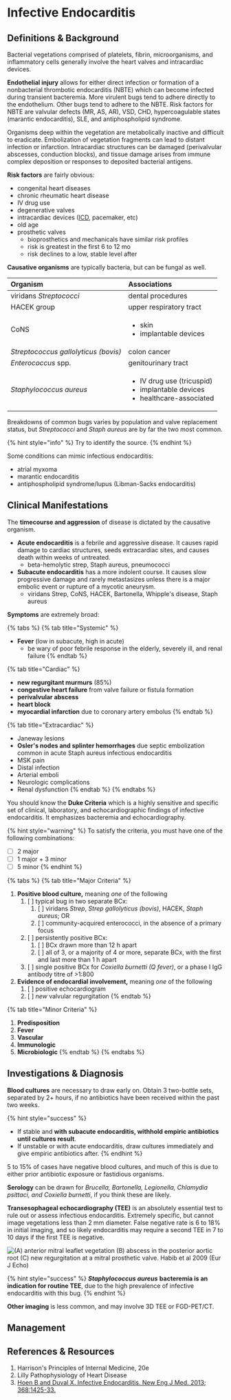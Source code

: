 # Infective Endocarditis

## Definitions & Background

Bacterial vegetations comprised of platelets, fibrin, microorganisms, and inflammatory cells generally involve the heart valves and intracardiac devices.

**Endothelial injury** allows for either direct infection or formation of a nonbacterial thrombotic endocarditis \(NBTE\) which can become infected during transient bacteremia. More virulent bugs tend to adhere directly to the endothelium. Other bugs tend to adhere to the NBTE. Risk factors for NBTE are valvular defects \(MR, AS, AR\), VSD, CHD, hypercoagulable states \(marantic endocarditis\), SLE, and antiphospholipid syndrome.

Organisms deep within the vegetation are metabolically inactive and difficult to eradicate. Embolization of vegetation fragments can lead to distant infection or infarction. Intracardiac structures can be damaged \(perivalvular abscesses, conduction blocks\), and tissue damage arises from immune complex deposition or responses to deposited bacterial antigens.

**Risk factors** are fairly obvious:

* congenital heart diseases
* chronic rheumatic heart disease
* IV drug use
* degenerative valves
* intracardiac devices \([ICD](../Cardiology/Arrhythmias/ICDs%20Post-ACS.md), pacemaker, etc\)
* old age
* prosthetic valves
  * bioprosthetics and mechanicals have similar risk profiles
  * risk is greatest in the first 6 to 12 mo
  * risk declines to a low, stable level after

**Causative organisms** are typically bacteria, but can be fungal as well.

<table>
  <thead>
    <tr>
      <th style="text-align:left">Organism</th>
      <th style="text-align:left">Associations</th>
    </tr>
  </thead>
  <tbody>
    <tr>
      <td style="text-align:left">viridans <em>Streptococci</em>
      </td>
      <td style="text-align:left">dental procedures</td>
    </tr>
    <tr>
      <td style="text-align:left">HACEK group</td>
      <td style="text-align:left">upper respiratory tract</td>
    </tr>
    <tr>
      <td style="text-align:left">CoNS</td>
      <td style="text-align:left">
        <ul>
          <li>skin</li>
          <li>implantable devices</li>
        </ul>
      </td>
    </tr>
    <tr>
      <td style="text-align:left"><em>Streptococcus gallolyticus (bovis)</em>
      </td>
      <td style="text-align:left">colon cancer</td>
    </tr>
    <tr>
      <td style="text-align:left"><em>Enterococcus</em> spp.</td>
      <td style="text-align:left">genitourinary tract</td>
    </tr>
    <tr>
      <td style="text-align:left"><em>Staphylococcus aureus</em>
      </td>
      <td style="text-align:left">
        <ul>
          <li>IV drug use (tricuspid)</li>
          <li>implantable devices</li>
          <li>healthcare-associated</li>
        </ul>
      </td>
    </tr>
  </tbody>
</table>

Breakdowns of common bugs varies by population and valve replacement status, but _Streptococci_ and _Staph aureus_ are by far the two most common.

{% hint style="info" %}
Try to identify the source.
{% endhint %}

Some conditions can mimic infectious endocarditis:

* atrial myxoma
* marantic endocarditis
* antiphospholipid syndrome/lupus (Libman-Sacks endocarditis)

## Clinical Manifestations

The **timecourse and aggression** of disease is dictated by the causative organism.

* **Acute endocarditis** is a febrile and aggressive disease. It causes rapid damage to cardiac structures, seeds extracardiac sites, and causes death within weeks of untreated.
  * beta-hemolytic strep, Staph aureus, pneumococci
* **Subacute endocarditis** has a more indolent course. It causes slow progressive damage and rarely metastasizes unless there is a major embolic event or rupture of a mycotic aneurysm.
  * viridans Strep, CoNS, HACEK, Bartonella, Whipple's disease, Staph aureus

**Symptoms** are extremely broad:

{% tabs %}
{% tab title="Systemic" %}
* **Fever** \(low in subacute, high in acute\)
  * be wary of poor febrile response in the elderly, severely ill, and renal failure
{% endtab %}

{% tab title="Cardiac" %}
* **new regurgitant murmurs** \(85%\)
* **congestive heart failure** from valve failure or fistula formation
* **perivalvular abscess**
* **heart block**
* **myocardial infarction** due to coronary artery embolus
{% endtab %}

{% tab title="Extracardiac" %}
* Janeway lesions
* **Osler's nodes and splinter hemorrhages** due septic embolization common in acute Staph aureus infectious endocarditis
* MSK pain
* Distal infection
* Arterial emboli
* Neurologic complications
* Renal dysfunction
{% endtab %}
{% endtabs %}

You should know the **Duke Criteria** which is a highly sensitive and specific set of clinical, laboratory, and echocardiographic findings of infective endocarditis. It emphasizes bacteremia and echocardiography.

{% hint style="warning" %}
To satisfy the criteria, you must have one of the following combinations:

* [ ] 2 major 
* [ ] 1 major + 3 minor
* [ ] 5 minor
{% endhint %}

{% tabs %}
{% tab title="Major Criteria" %}
1. **Positive blood culture,** meaning _one_ of the following
   1. [ ] typical bug in two separate BCx:
      1. [ ] viridans _Strep_, _Strep gallolyticus \(bovis\)_, HACEK, _Staph aureus_; OR
      2. [ ] community-acquired enterococci, in the absence of a primary focus
   2. [ ] persistently positive BCx:
      1. [ ] BCx drawn more than 12 h apart
      2. [ ] all of 3, or a majority of 4 or more, separate BCx, with the first and last more than 1 h apart
   3. [ ] single positive BCx for _Coxiella burnetti \(Q fever\)_, or a phase I IgG antibody titre of &gt;1:800
2. **Evidence of endocardial involvement,** meaning _one_ of the following
   1. [ ] positive echocardiogram
   2. [ ] _new_ valvular regurgitation
{% endtab %}

{% tab title="Minor Criteria" %}
1. **Predisposition**
2. **Fever**
3. **Vascular**
4. **Immunologic**
5. **Microbiologic**
{% endtab %}
{% endtabs %}

## Investigations & Diagnosis

**Blood cultures** are necessary to draw early on. Obtain 3 two-bottle sets, separated by 2+ hours, if no antibiotics have been received within the past two weeks.

{% hint style="success" %}
* If stable and **with subacute endocarditis, withhold empiric antibiotics until cultures result**.
* If unstable or with acute endocarditis, draw cultures immediately and give empiric antibiotics after.
{% endhint %}

5 to 15% of cases have negative blood cultures, and much of this is due to either prior antibiotic exposure or fastidious organisms.

**Serology** can be drawn for _Brucella, Bartonella, Legionella, Chlamydia psittaci, and Coxiella burnetti_, if you think these are likely.

**Transesophageal echocardiography \(TEE\)** is an absolutely essential test to rule out or assess infectious endocarditis. Extremely specific, but cannot image vegetations less than 2 mm diameter. False negative rate is 6 to 18% in initial imaging, and so likely endocarditis may require a second TEE in 7 to 10 days if the first TEE is negative.

![\(A\) anterior mitral leaflet vegetation \(B\) abscess in the posterior aortic root \(C\) new regurgitation at a mitral prosthetic valve. Habib et al 2009 \(Eur J Echo\)](.gitbook/assets/image%20%2810%29.png)

{% hint style="success" %}
_**Staphylococcus aureus**_ **bacteremia is an indication for routine TEE**, due to the high prevalence of infective endocarditis with this bug.
{% endhint %}

**Other imaging** is less common, and may involve 3D TEE or FGD-PET/CT.

## Management

## References & Resources

1. Harrison's Principles of Internal Medicine, 20e
2. Lilly Pathophysiology of Heart Disease
3. [Hoen B and Duval X. Infective Endocarditis. New Eng J Med. 2013; 368:1425-33.](https://www.nejm.org/doi/full/10.1056/NEJMcp1206782)